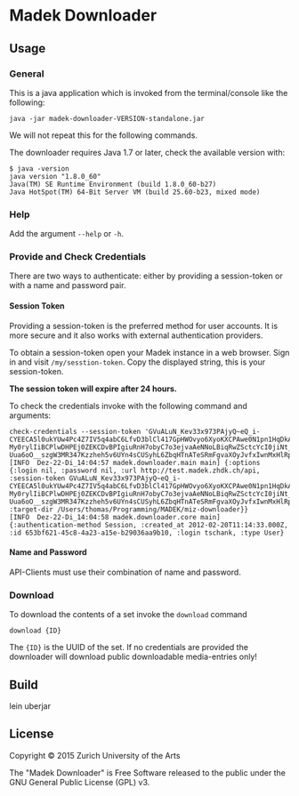 # Madek Downloader

## Usage

### General

This is a java application which is invoked from the terminal/console
like the following:

    java -jar madek-downloader-VERSION-standalone.jar

We will not repeat this for the following commands.

The downloader requires Java 1.7 or later, check the available version with:

    $ java -version
    java version "1.8.0_60"
    Java(TM) SE Runtime Environment (build 1.8.0_60-b27)
    Java HotSpot(TM) 64-Bit Server VM (build 25.60-b23, mixed mode)

### Help

Add the argument `--help` or `-h`.

### Provide and Check Credentials

There are two ways to authenticate: either by providing a session-token or with
a name and password pair.


#### Session Token

Providing a session-token is the preferred method for user accounts. It is more
secure and it also works with external authentication providers.

To obtain a session-token open your Madek instance in a web browser. Sign in
and visit `/my/sesstion-token`. Copy the displayed string, this is your
session-token.

**The session token will expire after 24 hours.**

To check the credentials invoke with the following command and arguments:

```
check-credentials --session-token 'GVuALuN_Kev33x973PAjyQ~eQ_i-CYEECA5l0ukYUw4Pc4Z7IV5q4abC6LfvD3blCl417GpHWOvyo6XyoKXCPAwe0N1pn1HqDkAB2vMBL-My0rylIiBCPlwDHPEj0ZEKCDvBPIgiuRnH7obyC7o3ejvaAeNNoLBiqRwZSctcYcI0jiNt_oMU61bTW-Uua6oO__szgW3MR347Kzzheh5v6UYn4sCUSyhL6ZbqHTnATeSRmFgvaXOyJvfxIwnMxHlRpw'
[INFO  Dez-22-Di_14:04:57 madek.downloader.main main] {:options {:login nil, :password nil, :url http://test.madek.zhdk.ch/api, :session-token GVuALuN_Kev33x973PAjyQ~eQ_i-CYEECA5l0ukYUw4Pc4Z7IV5q4abC6LfvD3blCl417GpHWOvyo6XyoKXCPAwe0N1pn1HqDkAB2vMBL-My0rylIiBCPlwDHPEj0ZEKCDvBPIgiuRnH7obyC7o3ejvaAeNNoLBiqRwZSctcYcI0jiNt_oMU61bTW-Uua6oO__szgW3MR347Kzzheh5v6UYn4sCUSyhL6ZbqHTnATeSRmFgvaXOyJvfxIwnMxHlRpw, :target-dir /Users/thomas/Programming/MADEK/miz-downloader}}
[INFO  Dez-22-Di_14:04:58 madek.downloader.core main] {:authentication-method Session, :created_at 2012-02-20T11:14:33.000Z, :id 653bf621-45c8-4a23-a15e-b29036aa9b10, :login tschank, :type User}
```

#### Name and Password

API-Clients must use their combination of name and password.

### Download

To download the contents of a set invoke the `download` command

    download {ID}

The `{ID}` is the UUID of the set. If no credentials are provided the
downloader will download public downloadable media-entries only!

## Build

  lein uberjar


## License

Copyright © 2015 Zurich University of the Arts

The "Madek Downloader" is Free Software released to the public under the GNU General Public License (GPL) v3.
